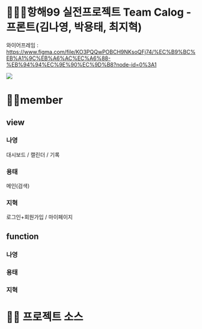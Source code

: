 # 🧚🏻‍♀️항해99 실전프로젝트 Team Calog - 프론트(김나영, 박용태, 최지혁)
와이어프레임 : https://www.figma.com/file/KO3PQQwPOBCH9NKsoQFj74/%EC%B9%BC%EB%A1%9C%EB%A6%AC%EC%A6%88-%EB%94%94%EC%9E%90%EC%9D%B8?node-id=0%3A1

<img src="https://img.shields.io/badge/JavaScript-F7DF1E?style=flat-square&logo=JavaScript&logoColor=white" href="https://javascript.info/"/></a>

# 🙌🏻member
## view
### 나영
대시보드 / 캘린더 / 기록
### 용태
메인(검색)
### 지혁
로그인+회원가입 / 마이페이지

## function
### 나영

### 용태

### 지혁

# ✍🏻 프로젝트 소스
